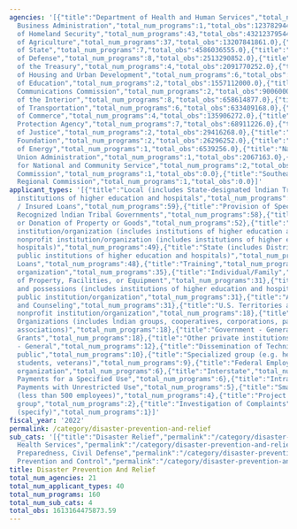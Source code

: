 ```yaml
---
agencies: '[{"title":"Department of Health and Human Services","total_num_programs":15,"total_obs":169265211270.0},{"title":"Small
  Business Administration","total_num_programs":1,"total_obs":123782944526.0},{"title":"Department
  of Homeland Security","total_num_programs":43,"total_obs":43212379544.0},{"title":"Department
  of Agriculture","total_num_programs":37,"total_obs":13207841861.0},{"title":"Department
  of State","total_num_programs":7,"total_obs":4586036555.0},{"title":"Department
  of Defense","total_num_programs":8,"total_obs":2513290852.0},{"title":"Department
  of the Treasury","total_num_programs":4,"total_obs":2091770252.0},{"title":"Department
  of Housing and Urban Development","total_num_programs":6,"total_obs":1986369096.0},{"title":"Department
  of Education","total_num_programs":2,"total_obs":1557112000.0},{"title":"Federal
  Communications Commission","total_num_programs":2,"total_obs":900600000.0},{"title":"Department
  of the Interior","total_num_programs":8,"total_obs":658614877.0},{"title":"Department
  of Transportation","total_num_programs":6,"total_obs":633409168.0},{"title":"Department
  of Commerce","total_num_programs":4,"total_obs":135906272.0},{"title":"Environmental
  Protection Agency","total_num_programs":7,"total_obs":68911226.0},{"title":"Department
  of Justice","total_num_programs":2,"total_obs":29416268.0},{"title":"Inter-American
  Foundation","total_num_programs":2,"total_obs":26296252.0},{"title":"Department
  of Energy","total_num_programs":1,"total_obs":6539256.0},{"title":"National Credit
  Union Administration","total_num_programs":1,"total_obs":2067163.0},{"title":"Corporation
  for National and Community Service","total_num_programs":2,"total_obs":1975920.0},{"title":"Denali
  Commission","total_num_programs":1,"total_obs":0.0},{"title":"Southeast Crescent
  Regional Commission","total_num_programs":1,"total_obs":0.0}]'
applicant_types: '[{"title":"Local (includes State-designated lndian Tribes, excludes
  institutions of higher education and hospitals","total_num_programs":59},{"title":"Guaranteed
  / Insured Loans","total_num_programs":59},{"title":"Provision of Specialized Services","total_num_programs":58},{"title":"Federally
  Recognized lndian Tribal Governments","total_num_programs":58},{"title":"Sale, Exchange,
  or Donation of Property or Goods","total_num_programs":52},{"title":"Public nonprofit
  institution/organization (includes institutions of higher education and hospitals)","total_num_programs":52},{"title":"Private
  nonprofit institution/organization (includes institutions of higher education and
  hospitals)","total_num_programs":49},{"title":"State (includes District of Columbia,
  public institutions of higher education and hospitals)","total_num_programs":48},{"title":"Direct
  Loans","total_num_programs":48},{"title":"Training","total_num_programs":35},{"title":"Profit
  organization","total_num_programs":35},{"title":"Individual/Family","total_num_programs":35},{"title":"State","total_num_programs":34},{"title":"Use
  of Property, Facilities, or Equipment","total_num_programs":31},{"title":"U.S. Territories
  and possessions (includes institutions of higher education and hospitals)","total_num_programs":31},{"title":"Other
  public institution/organization","total_num_programs":31},{"title":"Advisory Services
  and Counseling","total_num_programs":31},{"title":"U.S. Territories and possessions","total_num_programs":27},{"title":"Quasi-public
  nonprofit institution/organization","total_num_programs":18},{"title":"Native American
  Organizations (includes lndian groups, cooperatives, corporations, partnerships,
  associations)","total_num_programs":18},{"title":"Government - General","total_num_programs":18},{"title":"Formula
  Grants","total_num_programs":18},{"title":"Other private institutions/organizations","total_num_programs":12},{"title":"Non-Government
  - General","total_num_programs":12},{"title":"Dissemination of Technical Information","total_num_programs":12},{"title":"Anyone/general
  public","total_num_programs":10},{"title":"Specialized group (e.g. health professionals,
  students, veterans)","total_num_programs":9},{"title":"Federal Employment","total_num_programs":9},{"title":"Sponsored
  organization","total_num_programs":6},{"title":"Interstate","total_num_programs":6},{"title":"Insurance","total_num_programs":6},{"title":"Direct
  Payments for a Specified Use","total_num_programs":6},{"title":"Intrastate","total_num_programs":5},{"title":"Direct
  Payments with Unrestricted Use","total_num_programs":5},{"title":"Small business
  (less than 500 employees)","total_num_programs":4},{"title":"Project Grants","total_num_programs":2},{"title":"Minority
  group","total_num_programs":2},{"title":"Investigation of Complaints","total_num_programs":2},{"title":"Federal","total_num_programs":2},{"title":"Other
  (specify)","total_num_programs":1}]'
fiscal_year: '2022'
permalink: /category/disaster-prevention-and-relief
sub_cats: '[{"title":"Disaster Relief","permalink":"/category/disaster-prevention-and-relief/disaster-relief","total_num_programs":86,"total_obs":184294633397.67},{"title":"Emergency
  Health Services","permalink":"/category/disaster-prevention-and-relief/emergency-health-services","total_num_programs":35,"total_obs":177045178243.0},{"title":"Emergency
  Preparedness, Civil Defense","permalink":"/category/disaster-prevention-and-relief/emergency-preparedness--civil-defense","total_num_programs":81,"total_obs":8866258998.9},{"title":"Flood
  Prevention and Control","permalink":"/category/disaster-prevention-and-relief/flood-prevention-and-control","total_num_programs":36,"total_obs":12797106601.0}]'
title: Disaster Prevention And Relief
total_num_agencies: 21
total_num_applicant_types: 40
total_num_programs: 160
total_num_sub_cats: 4
total_obs: 1613164475873.59
---
```

